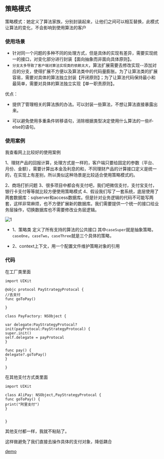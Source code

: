 ## 策略模式 
策略模式：她定义了算法家族，分别封装起来，让他们之间可以相互替换，此模式让算法的变化，不会影响到使用算法的客户




### 使用场景
- 针对同一个问题的多种不同的处理方式，但是具体的实现有差异，需要实现统一的接口，对变化部分进行封装【面向抽象而非面向具体原则】。
- `分支太多导致了客户端对算法实现类的依赖太大`，算法扩展需要去修改实现--添加对应的分支，使得扩展不方便以及算法类中的代码量膨胀。为了让算法类的扩展容易，需要对具体的算法独立封装【开闭原则】；为了让算法代码保持最小和最简单，需要对具体的算法独立实现【单一职责原则】。


优点：

- 提供了管理相关的算法族的办法。可以封装一些算法，不想让算法直接暴露出来。

- 可以避免使用多重条件转移语句，消除根据类型决定使用什么算法的一些if-else的语句。




### 使用案例
我查看网上比较好的使用案例

1、理财产品的回报计算，处理方式是一样的，客户端只要给固定的参数（平台、月份、金额），需要计算出本金及利息的和，不同理财产品的计算接口定义是统一的，在实现上有差别，所以类似这种场景是比较适合使用策略模式的。

2、商场打折问题
3、很多项目中都会有支付吧，我们吧微信支付，支付宝支付，银行卡支付等等就比较方便使用策略模式
4、假设我们写了一套系统，底层使用了两套数据库：sqlserver和access数据库。但是针对业务逻辑的代码不可能写两套，这样非常麻烦，也不方便扩展新的数据库。我们需要提供一个统一的接口给业务层操作，切换数据库也不需要修改业务层逻辑。


 ![1](https://github.com/SunshineBrother/JHBlog/blob/master/设计模式/2、策略模式/case.png)

- 1、策略类 定义了所有支持的算法的公共接口
其中`caseSuper`就是抽象策略，`caseOne`，`caseTwo`，`caseThree`就是三个具体的策略，

- 2、context上下文，用一个配置文件维护策略对象的引用


### 代码

 在工厂类里面
 ```
 import UIKit
 
 @objc protocol PayStrategyProtocal {
 //去支付
 func goToPay()
 
 }
 
 class PayFactory: NSObject {
 
 var delegate:PayStrategyProtocal?
 init(payProtocal:PayStrategyProtocal) {
 super.init()
 self.delegate = payProtocal
 }
 
 func pay() {
 delegate?.goToPay()
 }
 
 }

 ```

在其他支付方式类里面
```
import UIKit

class AliPay: NSObject,PayStrategyProtocal {
func goToPay() {
print("阿里支付")
}


}

```

其他支付都一样，我就不粘贴了。


这样做避免了我们直接去操作具体的支付对象，降低耦合

 [demo](https://github.com/SunshineBrother/JHBlog/blob/master/设计模式/2、策略模式/demo)



